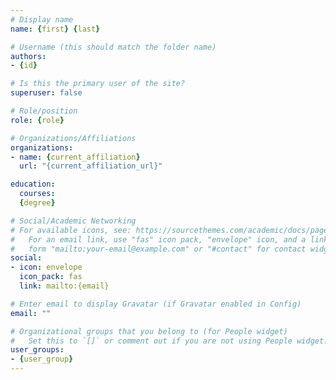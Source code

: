```yaml
---
# Display name
name: {first} {last}

# Username (this should match the folder name)
authors:
- {id}

# Is this the primary user of the site?
superuser: false

# Role/position
role: {role}

# Organizations/Affiliations
organizations:
- name: {current_affiliation}
  url: "{current_affiliation_url}"

education:
  courses:
  {degree}

# Social/Academic Networking
# For available icons, see: https://sourcethemes.com/academic/docs/page-builder/#icons
#   For an email link, use "fas" icon pack, "envelope" icon, and a link in the
#   form "mailto:your-email@example.com" or "#contact" for contact widget.
social:
- icon: envelope
  icon_pack: fas
  link: mailto:{email}

# Enter email to display Gravatar (if Gravatar enabled in Config)
email: ""

# Organizational groups that you belong to (for People widget)
#   Set this to `[]` or comment out if you are not using People widget.
user_groups:
- {user_group}
---
```

